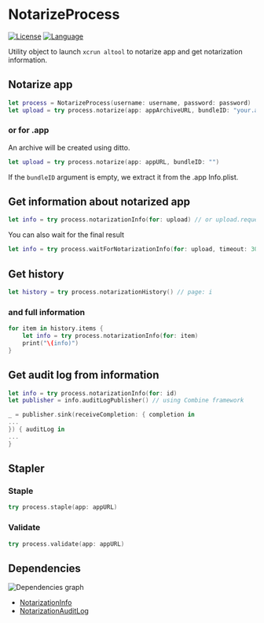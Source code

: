 # NotarizeProcess

[![License](https://img.shields.io/badge/license-MIT-blue.svg?style=flat)](http://mit-license.org)
[![Language](http://img.shields.io/badge/language-swift-orange.svg?style=flat)](https://developer.apple.com/swift)

Utility object to launch `xcrun altool` to notarize app and get notarization information.

## Notarize app

```swift
let process = NotarizeProcess(username: username, password: password)
let upload = try process.notarize(app: appArchiveURL, bundleID: "your.app.bundle.id")
```

### or for .app

An archive will be created using ditto.

```swift
let upload = try process.notarize(app: appURL, bundleID: "")
```
If the `bundleID` argument is empty, we extract it from the .app Info.plist.
 
## Get information about notarized app

```swift
let info = try process.notarizationInfo(for: upload) // or upload.requestUUID
```

You can also wait for the final result

```swift
let info = try process.waitForNotarizationInfo(for: upload, timeout: 30 * 60)
```

## Get history

```swift
let history = try process.notarizationHistory() // page: i
```

### and full information

```swift
for item in history.items {
    let info = try process.notarizationInfo(for: item)
    print("\(info)")
}
```

## Get audit log from information

```swift
let info = try process.notarizationInfo(for: id)
let publisher = info.auditLogPublisher() // using Combine framework

_ = publisher.sink(receiveCompletion: { completion in
...
}) { auditLog in
...
}
```

## Stapler

### Staple

```swift
try process.staple(app: appURL)
```
### Validate

```swift
try process.validate(app: appURL)
```

## Dependencies

![Dependencies graph](https://g.gravizo.com/svg?%20digraph%20DependenciesGraph%20{%20node%20[shape%20=%20box]%20%22https://github.com/phimage/NotarizeProcess%22[label=%22NotarizeProcess%22]%20%22https://github.com/phimage/NotarizationInfo%22[label=%22NotarizationInfo%22]%20%22https://github.com/phimage/NotarizeProcess%22%20-%3E%20%22https://github.com/phimage/NotarizationInfo%22%20%22https://github.com/phimage/NotarizationAuditLog%22[label=%22NotarizationAuditLog%22]%20%22https://github.com/phimage/NotarizeProcess%22%20-%3E%20%22https://github.com/phimage/NotarizationAuditLog%22%20})

* [NotarizationInfo](https://github.com/phimage/NotarizationInfo)
* [NotarizationAuditLog](https://github.com/phimage/NotarizationAuditLog)
